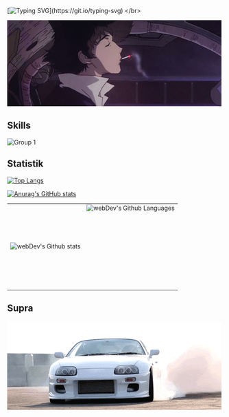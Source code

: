 [![Typing SVG](https://readme-typing-svg.herokuapp.com?size=24&width=600&lines=Приветствую😊+на+своем+gitHub+профиле💥!)](https://git.io/typing-svg)
 </br>
 
[![Header](https://github.com/424Nkita-Csharsfta4/424Nkita-Csharsfta4/blob/main/424Nkita-Csharsfta4-main/assets/1.gif)](https://vk.com/php1234python)

## Skills

![Group 1](https://user-images.githubusercontent.com/103760832/179835855-e4de2c00-e72a-4a1e-a6d5-cf397871eaf9.png)

## Statistik

[![Top Langs](https://github-readme-stats.vercel.app/api/top-langs/?username=anuraghazra&layout=compact)](https://github.com/anuraghazra/github-readme-stats)

[![Anurag's GitHub stats](https://github-readme-stats.vercel.app/api?username=anuraghazra)](https://github.com/anuraghazra/github-readme-stats&bg_color=DEG,COLOR1,COLOR2,COLOR3...COLOR10)

<table>
  <tr>
    <td>
      <img align="left" src="[https://github-readme-streak-stats.herokuapp.com/?user=YauhenKavalchuk&theme=algolia](https://github.com/424Nkita-Csharsfta4)" alt="webDev's Github stats" />
    </td>
    <td>
      <img height="195px" align="right" alt="webDev's Github Languages" src="[https://github-readme-stats-eight-theta.vercel.app/api/top-langs/?username=YauhenKavalchuk&theme=algolia&layout=compact](https://github.com/424Nkita-Csharsfta4)" />
    </td>
  </tr>
</table>

## Supra 
[![Footer](https://github.com/424Nkita-Csharsfta4/424Nkita-Csharsfta4/blob/main/assets/2.gif)](https://www.youtube.com/watch?v=H1OXCCpH_E4)
